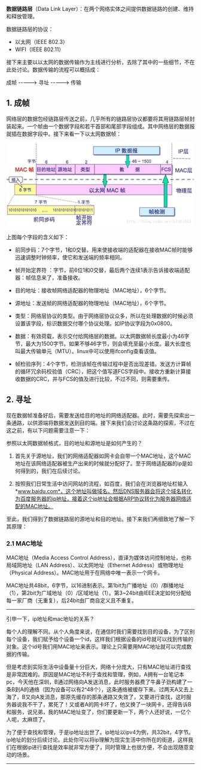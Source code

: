 **数据链路层**（Data Link Layer）：在两个网络实体之间提供数据链路的创建、维持和释放管理。

数据链路层的协议：

* 以太网（IEEE 802.3）
* WIFI（IEEE 802.11）

接下来主要以以太网的数据传输作为主线进行分析，去除了其中的一些细节，不在此处讨论。数据传输的流程可以概括成：

成帧	----->	寻址	----->	传输

## 1. 成帧

网络层的数据包经链路层传送之前，几乎所有的链路层协议都要将其用链路层帧封装起来。一个帧由一个数据字段和若干首部和尾部字段组成。其中网络层的数据报就插在数据字段中。接下来看一下以太网数据帧：

<img src="res/eth_frame.png" alt="eth_frame" style="zoom:80%;" />

上图每个字段的含义如下：

* 前同步码：7个字节，1和0交替。用来使接收端的适配器在接收MAC帧时能够迅速调整时钟频率，使它和发送端的频率相同。

* 帧开始定界符 ：字节，前6位1和0交替，最后两个连续1表示告诉接收端适配器：帧信息来了，准备接收。

* 目的地址：接收帧网络适配器的物理地址（MAC地址），6个字节。

* 源地址：发送帧的网络适配器的物理地址（MAC地址），6个字节。

* 类型：网络层协议的类型。由于网络层协议众多，所以在处理数据的时候必须设置该字段，标识数据交付哪个协议处理。如IP协议字段为0x0800。

* 数据：有效荷载，表示交付给网络层的数据。以太网数据帧长度最小为46字节，最大为1500字节。如果不够46字节，则会填充至最小长度。最大长度也叫最大传输单元（MTU）。linux中可以使用ifconfig查看该值。

* 帧检验序列：4个字节，检测该帧在传输过程中是否出现差错。发送方计算帧的循环冗余码校验值（CRC），把这个值写道FCS字段中。接收方重新计算接收数据的CRC，并与FCS的值及进行比较，不过不同，则需要重传。

  

## 2. 寻址

现在数据帧准备好后，需要发送给目的地址的网络适配器。此时，需要先探索出一条通路，以供源端将数据发送到目的端。接下来我们会讨论这条路的探索，不过在这之前，有以下问题需要注意一下：

参照以太网数据帧格式，目的地址和源地址是如何产生的？

1. 首先关于源地址，我们的网络适配器如网卡会自带一个MAC地址，这个MAC地址在该网络适配器被生产出来的时候就分配好了。至于网络适配器的ip是如何得到的，我们在后续讨论。

2. 按照我们日常生活中访问网站的流程，如百度，我们会在浏览器地址栏输入*www.baidu.com*，这个地址叫做域名，然后DNS服务器会将这个域名转化为百度服务器的ip地址，接着这个ip地址会根据ARP协议转化为服务器网络适配的MAC地址。

至此，我们得到了数据链路层的源地址和目的地址。接下来我们再细致地了解一下其原理：

### 2.1 MAC地址

MAC地址（Media Access Control Address），直译为媒体访问控制地址，也称局域网地址（LAN Address）、以太网地址（Ethernet Address）或物理地址（Physical Address）。MAC地址用于在网络中唯一表示一个网卡。

MAC地址共48bit，6字节，以16进制表示。第1bit为广播地址（0）/群播地址（1），第2bit为广域地址（0）/区域地址（1）。第3~24bit由IEEE决定如何分配给每一家厂商（无重复），后24bit由厂商自定义且不重复。

------

引申一下，ip地址和mac地址的关系？

每个人的理解不同。从个人角度来说，在通信时我们需要找到目的设备，为了区别每个设备，我们赋予给个设备一个id，这样我们根据设备的id号就可以找到传输的对象。这个id号我们用MAC地址来表示。理论上只需要用MAC地址就可以完成数据的传输。

但是考虑到实际生活中设备量十分巨大，网络十分庞大，只有MAC地址进行查找是非常困难的。原因是MAC地址不利于查找和管理，例如，A拥有一台笔记本pc，今天他在深圳，B通过网络向A发送消息，此时服务器费了牛鼻子劲构建了一条B到A的通络（因为设备可以有2^48个），这条通络被缓存下来。过两天A又去上海了，B又向A发消息，那原先缓存的那条通路又失效了，又要进行查找，这时服务器说我不干了，累死了！又或者A的网卡坏了，他又换了一块网卡，还得告诉B和服务，说兄弟，我的MAC地址变了，你们要更新一下，两个人还好说，一亿个人呢，太麻烦了。

为了便于查找和管理，于是ip地址出世了。ip地址以ipv4为例，共32bit，4字节。ip地址的划分后续讨论。此处你可以将ip理解为现实生活中你所在的街道，这样我们在根据ip进行查找是效率就非常方便了，同时管理上也很方便，不会出现随意变动的场景。


------

















